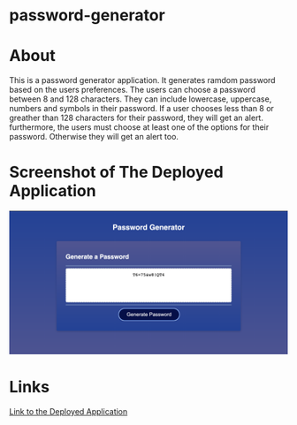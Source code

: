 # password-generator

# About
This is a password generator application. It generates ramdom password based on the users preferences. The users can choose a password between 8 and 128 characters. They can include lowercase, uppercase, numbers and symbols in their password. If a user chooses less than 8 or greather than 128 characters for their password, they will get an alert. furthermore, the users must choose at least one of the options for their password. Otherwise they will get an alert too.

# Screenshot of The Deployed Application

![Password Generator Application](assets/images/screenshot.png)

# Links

[Link to the Deployed Application](https://hekmatsalehi.github.io/password-generator/)